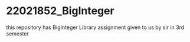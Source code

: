 # 22021852_BigInteger
this repository has BigInteger Library assignment given to us by sir in 3rd semester
